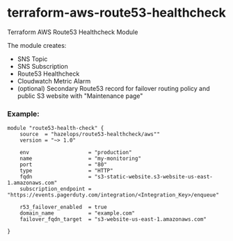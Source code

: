 # terraform-aws-route53-healthcheck
Terraform AWS Route53 Healthcheck Module

The module creates: 
* SNS Topic
* SNS Subscription
* Route53 Healthcheck
* Cloudwatch Metric Alarm
* (optional) Secondary Route53 record for failover routing policy and public S3 website with "Maintenance page"

### Example:
```
module "route53-health-check" {
    source  = "hazelops/route53-healthcheck/aws""
    version = "~> 1.0"

    env                   = "production"
    name                  = "my-monitoring"
    port                  = "80"
    type                  = "HTTP"
    fqdn                  = "s3-static-website.s3-website-us-east-1.amazonaws.com"
    subscription_endpoint = "https://events.pagerduty.com/integration/<Integration_Key>/enqueue"
    
    r53_failover_enabled  = true
    domain_name           = "example.com"
    failover_fqdn_target  = "s3-website-us-east-1.amazonaws.com"

}
```